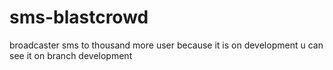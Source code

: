 # sms-blastcrowd
broadcaster sms to thousand more user 
because it is on development u can see it on branch development
